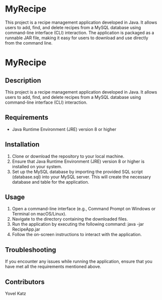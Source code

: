 # MyRecipe
This project is a recipe management application developed in Java. It allows users to add, find, and delete recipes from a MySQL database using command-line interface (CLI) interaction. The application is packaged as a runnable JAR file, making it easy for users to download and use directly from the command line.


# MyRecipe
## Description
This project is a recipe management application developed in Java. It allows users to add, find, and delete recipes from a MySQL database using command-line interface (CLI) interaction.

## Requirements
* Java Runtime Environment (JRE) version 8 or higher
  
## Installation
1. Clone or download the repository to your local machine.
2. Ensure that Java Runtime Environment (JRE) version 8 or higher is installed on your system.
3. Set up the MySQL database by importing the provided SQL script (database.sql) into your MySQL server. This will create the necessary database and table for the application.

## Usage
1. Open a command-line interface (e.g., Command Prompt on Windows or Terminal on macOS/Linux).
2. Navigate to the directory containing the downloaded files.
3. Run the application by executing the following command:
   java -jar RecipeApp.jar
4. Follow the on-screen instructions to interact with the application.
   
## Troubleshooting
If you encounter any issues while running the application, ensure that you have met all the requirements mentioned above.

## Contributors
Yovel Katz 
